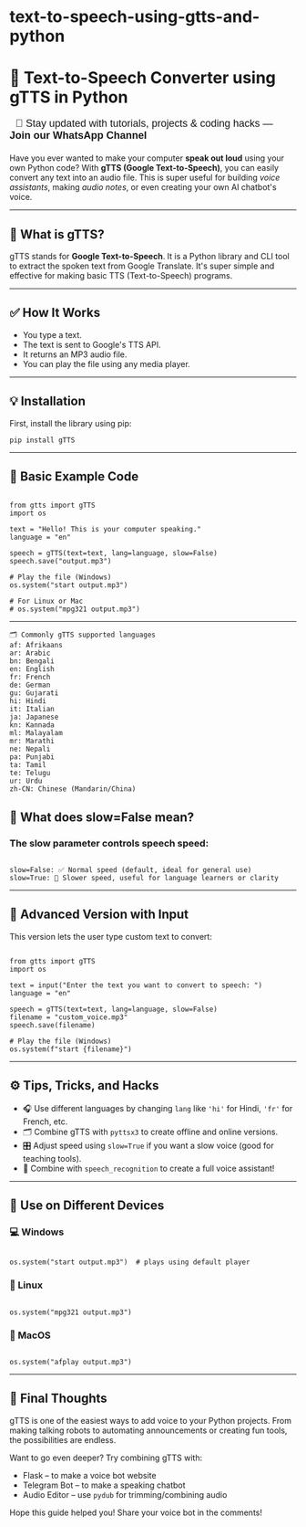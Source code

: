 # text-to-speech-using-gtts-and-python

<link href="//cdnjs.cloudflare.com/ajax/libs/highlight.js/11.9.0/styles/default.min.css" rel="stylesheet"></link>

<link href="https://cdnjs.cloudflare.com/ajax/libs/font-awesome/6.5.0/css/all.min.css" rel="stylesheet"></link>

<h1>🎤 Text-to-Speech Converter using gTTS in Python</h1>

  <!-- WhatsApp Channel Promo (Theme-Compatible) -->
<ul style="list-style: none; padding-left: 0; margin-top: 10px; margin-bottom: 20px; font-family: Arial, sans-serif;">
  <li style="margin: 8px 0; font-size: 18px;">
    <i class="fab fa-whatsapp" style="margin-right: 10px;"></i>
    <a href="https://whatsapp.com/channel/0029Vb5oq3gBA1f23Latsb3a" target="_blank" style="text-decoration: none;">
      📢 Stay updated with tutorials, projects & coding hacks — <strong>Join our WhatsApp Channel</strong>
    </a>
  </li>
</ul>

<p>
Have you ever wanted to make your computer <strong>speak out loud</strong> using your own Python code? With <strong>gTTS (Google Text-to-Speech)</strong>, you can easily convert any text into an audio file. This is super useful for building <i>voice assistants</i>, making <i>audio notes</i>, or even creating your own AI chatbot's voice.
</p>

<hr />

<h2>🔧 What is gTTS?</h2>
<p>
gTTS stands for <strong>Google Text-to-Speech</strong>. It is a Python library and CLI tool to extract the spoken text from Google Translate. It's super simple and effective for making basic TTS (Text-to-Speech) programs.
</p>

<hr />

<h2>✅ How It Works</h2>
<ul>
  <li><i class="fa-solid fa-code"></i> You type a text.</li>
  <li><i class="fa-solid fa-cloud-arrow-down"></i> The text is sent to Google's TTS API.</li>
  <li><i class="fa-solid fa-file-audio"></i> It returns an MP3 audio file.</li>
  <li><i class="fa-solid fa-volume-high"></i> You can play the file using any media player.</li>
</ul>

<hr />

<h2>💡 Installation</h2>
<p>First, install the library using pip:</p>

<pre><code class="language-bash">pip install gTTS</code></pre>

<hr />

<h2>👶 Basic Example Code</h2>

<pre><code class="language-python">
from gtts import gTTS
import os

text = "Hello! This is your computer speaking."
language = "en"

speech = gTTS(text=text, lang=language, slow=False)
speech.save("output.mp3")

# Play the file (Windows)
os.system("start output.mp3")

# For Linux or Mac
# os.system("mpg321 output.mp3")
</code></pre>
<hr />
<pre><code class="language-python">🗂️ Commonly gTTS supported languages 
af: Afrikaans
ar: Arabic
bn: Bengali
en: English
fr: French
de: German
gu: Gujarati
hi: Hindi
it: Italian
ja: Japanese
kn: Kannada
ml: Malayalam
mr: Marathi
ne: Nepali
pa: Punjabi
ta: Tamil
te: Telugu
ur: Urdu
zh-CN: Chinese (Mandarin/China)
</code></pre>


<h2>🐢 What does slow=False mean?</h2>
<h3>The slow parameter controls speech speed:</h3>
<pre><code class="language-python">
slow=False: ✅ Normal speed (default, ideal for general use)
slow=True: 🐢 Slower speed, useful for language learners or clarity
</code></pre>

<hr />


<h2>🧠 Advanced Version with Input</h2>
<p>This version lets the user type custom text to convert:</p>

<pre><code class="language-python">
from gtts import gTTS
import os

text = input("Enter the text you want to convert to speech: ")
language = "en"

speech = gTTS(text=text, lang=language, slow=False)
filename = "custom_voice.mp3"
speech.save(filename)

# Play the file (Windows)
os.system(f"start {filename}")
</code></pre>

<hr />

<h2>⚙️ Tips, Tricks, and Hacks</h2>
<ul>
  <li>🎧 Use different languages by changing <code>lang</code> like <code>'hi'</code> for Hindi, <code>'fr'</code> for French, etc.</li>
  <li>🗂️ Combine gTTS with <code>pyttsx3</code> to create offline and online versions.</li>
  <li>🎛️ Adjust speed using <code>slow=True</code> if you want a slow voice (good for teaching tools).</li>
  <li>🧪 Combine with <code>speech_recognition</code> to create a full voice assistant!</li>
</ul>

<hr />

<h2>📱 Use on Different Devices</h2>

<h3>💻 Windows</h3>
<pre><code class="language-python">
os.system("start output.mp3")  # plays using default player
</code></pre>

<h3>🐧 Linux</h3>
<pre><code class="language-python">
os.system("mpg321 output.mp3")
</code></pre>

<h3>🍏 MacOS</h3>
<pre><code class="language-python">
os.system("afplay output.mp3")
</code></pre>


<hr />


<h2>🚀 Final Thoughts</h2>
<p>
gTTS is one of the easiest ways to add voice to your Python projects. From making talking robots to automating announcements or creating fun tools, the possibilities are endless.
</p>

<p>
Want to go even deeper? Try combining gTTS with:
</p><ul>
  <li>Flask – to make a voice bot website</li>
  <li>Telegram Bot – to make a speaking chatbot</li>
  <li>Audio Editor – use <code>pydub</code> for trimming/combining audio</li>
</ul>
<p></p>

<p><i class="fa-solid fa-thumbs-up"></i> Hope this guide helped you! Share your voice bot in the comments!</p>
